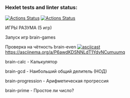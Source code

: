 ### Hexlet tests and linter status:
[![Actions Status](https://github.com/Dima343316/python-project-lvl1/workflows/hexlet-check/badge.svg)](https://github.com/Dima343316/python-project-lvl1/actions)
[![Actions Status](https://github.com/Dima343316/python-project-lvl1/workflows/linter-check/badge.svg)](https://github.com/Dima343316/python-project-lvl1/actions)


ИГРЫ РАЗУМА
(5 игр)

Запуск игр
brain-games

Проверка на чётность
brain-even
[![asciicast](https://asciinema.org/a/8cZlGsVZQJcbA8BOOAjIPoAGm.svg)](https://asciinema.org/a/8cZlGsVZQJcbA8BOOAjIPoAGm)
https://asciinema.org/a/P6awdKDSNNLdT1YdvNCumuumq
 

brain-calc - Калькулятор

brain-gcd - Наибольший общий делитель (НОД)

brain-progression - Арифметическая прогрессия

brain-prime - Простое ли число?
